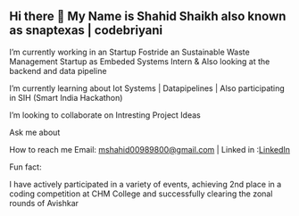  ## Hi there 👋 My Name is Shahid Shaikh also known as snaptexas | codebriyani
 
 I’m currently working in an Startup Fostride an Sustainable Waste Management Startup as Embeded Systems Intern & Also looking at the backend and data pipeline 
 
 I’m currently learning about Iot Systems | Datapipelines | Also participating in SIH (Smart India Hackathon)
 
 I’m looking to collaborate on Intresting Project Ideas 
 
 Ask me about
 
 How to reach me Email: mshahid00989800@gmail.com | Linked in :[LinkedIn](https://www.linkedin.com/in/mohommad-shahid-shaikh-054039325)
 
 
 Fun fact:
 
 I have actively participated in a variety of events, achieving 2nd place in a coding competition at CHM College and successfully clearing the zonal rounds of Avishkar 
<!--
**SnapTexas/snaptexas** is a ✨ _special_ ✨ repository because its `README.md` (this file) appears on your GitHub profile.

Here are some ideas to get you started:

- 🔭 I’m currently working on ...
- 🌱 I’m currently learning ...
- 👯 I’m looking to collaborate on ...
- 🤔 I’m looking for help with ...
- 💬 Ask me about ...
- 📫 How to reach me: ...
- 😄 Pronouns: ...
- ⚡ Fun fact: ...
-->
